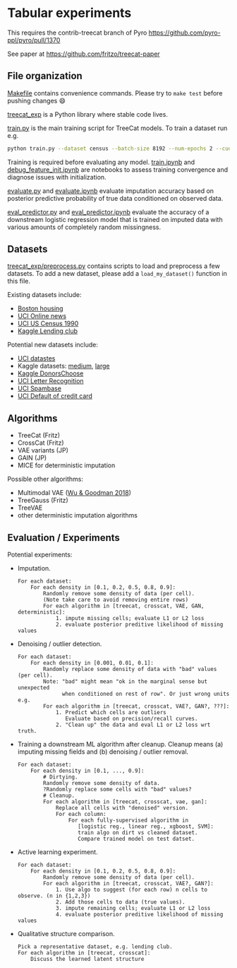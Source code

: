 # Tabular experiments

This requires the contrib-treecat branch of Pyro
https://github.com/pyro-ppl/pyro/pull/1370

See paper at
https://github.com/fritzo/treecat-paper

## File organization

[Makefile](Makefile) contains convenience commands.
Please try to `make test` before pushing changes :smile:

[treecat_exp](treecat_exp) is a Python library where stable code lives.

[train.py](train.py) is the main training script for TreeCat models.
To train a dataset run e.g.
```sh
python train.py --dataset census --batch-size 8192 --num-epochs 2 --cuda
```
Training is required before evaluating any model.
[train.ipynb](train.ipynb) and
[debug_feature_init.ipynb](debug_feature_init.ipynb)
are notebooks to assess training convergence and diagnose issues with initialization.

[evaluate.py](evaluate.py) and
[evaluate.ipynb](evaluate.ipynb) evaluate imputation accuracy based on
posterior predictive probability of true data conditioned on observed data.

[eval_predictor.py](eval_predictor.py) and
[eval_predictor.ipynb](eval_predictor.ipynb)
evaluate the accuracy of a downstream logistic regression model that is trained on
imputed data with various amounts of completely random missingness.

## Datasets

[treecat_exp/preprocess.py](treecat_exp/preprocess.py)
contains scripts to load and preprocess a few datasets.
To add a new dataset, please add a `load_my_dataset()` function in this file.

Existing datasets include:
- [Boston housing](http://lib.stat.cmu.edu/datasets/boston)
- [UCI Online news](https://archive.ics.uci.edu/ml/datasets/Online+News+Popularity)
- [UCI US Census 1990](https://archive.ics.uci.edu/ml/datasets/US+Census+Data+%281990%29)
- [Kaggle Lending club](https://www.kaggle.com/wendykan/lending-club-loan-data)

Potential new datasets include:
- [UCI datastes](https://archive.ics.uci.edu/ml/datasets.php)
- Kaggle datasets:
  [medium](https://www.kaggle.com/datasets?sortBy=votes&group=public&page=1&pageSize=20&size=medium&filetype=all&license=all),
  [large](https://www.kaggle.com/datasets?sortBy=votes&group=public&page=1&pageSize=20&size=large&filetype=all&license=all)
- [Kaggle DonorsChoose](https://www.kaggle.com/donorschoose/io#Donors.csv)
- [UCI Letter Recognition](https://archive.ics.uci.edu/ml/datasets/Letter+Recognition)
- [UCI Spambase](https://archive.ics.uci.edu/ml/datasets/Spambase)
- [UCI Default of credit card](https://archive.ics.uci.edu/ml/datasets/default+of+credit+card+clients)

## Algorithms

- TreeCat (Fritz)
- CrossCat (Fritz)
- VAE variants (JP)
- GAIN (JP)
- MICE for deterministic imputation

Possible other algorithms:
- Multimodal VAE ([Wu & Goodman 2018](https://arxiv.org/abs/1802.05335))
- TreeGauss (Fritz)
- TreeVAE
- other deterministic imputation algorithms

## Evaluation / Experiments

Potential experiments:

-   Imputation.
    ```
    For each dataset:
        For each density in [0.1, 0.2, 0.5, 0.8, 0.9]:
            Randomly remove some density of data (per cell).
            (Note take care to avoid removing entire rows)
            For each algorithm in [treecat, crosscat, VAE, GAN, deterministic]:
                1. impute missing cells; evaluate L1 or L2 loss
                2. evaluate posterior preditive likelihood of missing values
    ```
-   Denoising / outlier detection.
    ```
    For each dataset:
        For each density in [0.001, 0.01, 0.1]:
            Randomly replace some density of data with "bad" values (per cell).
            Note: "bad" might mean "ok in the marginal sense but unexpected
                  when conditioned on rest of row". Or just wrong units e.g.
            For each algorithm in [treecat, crosscat, VAE?, GAN?, ???]:
                1. Predict which cells are outliers
                   Evaluate based on precision/recall curves.
                2. "Clean up" the data and eval L1 or L2 loss wrt truth.
    ```
-   Training a downstream ML algorithm after cleanup.
    Cleanup means (a) imputing missing fields and (b) denoising / outlier removal.
    ```
    For each dataset:
        For each density in [0.1, ..., 0.9]:
            # Dirtying.
            Randomly remove some density of data.
            ?Randomly replace some cells with "bad" values?
            # Cleanup.
            For each algorithm in [treecat, crosscat, vae, gan]:
                Replace all cells with "denoised" version.
                For each column:
                    For each fully-supervised algorithm in
                       [logistic reg., linear reg., xgboost, SVM]:
                       train algo on dirt vs cleaned dataset.
                       Compare trained model on test datset.
    ```
-   Active learning experiment.
    ```
    For each dataset:
        For each density in [0.1, 0.2, 0.5, 0.8, 0.9]:
            Randomly remove some density of data (per cell).
            For each algorithm in [treecat, crosscat, VAE?, GAN?]:
                1. Use algo to suggest (for each row) n cells to observe. (n in {1,2,3})
                2. Add those cells to data (true values).
                3. impute remaining cells; evaluate L1 or L2 loss
                4. evaluate posterior preditive likelihood of missing values
    ```
- Qualitative structure comparison.
    ```
    Pick a representative dataset, e.g. lending club.
    For each algorithm in [treecat, crosscat]:
        Discuss the learned latent structure
    ```

